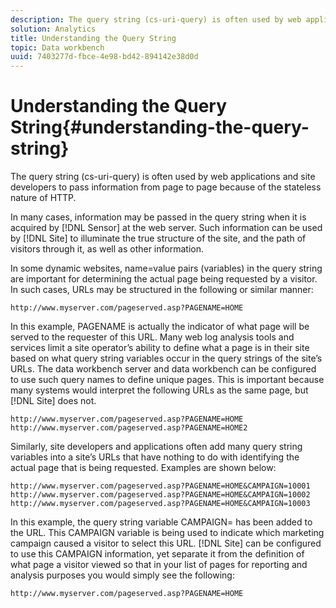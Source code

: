 ```yaml
---
description: The query string (cs-uri-query) is often used by web applications and site developers to pass information from page to page because of the stateless nature of HTTP.
solution: Analytics
title: Understanding the Query String
topic: Data workbench
uuid: 7403277d-fbce-4e98-bd42-894142e38d0d
---
```


# Understanding the Query String{#understanding-the-query-string}

The query string (cs-uri-query) is often used by web applications and site developers to pass information from page to page because of the stateless nature of HTTP.

 In many cases, information may be passed in the query string when it is acquired by [!DNL Sensor] at the web server. Such information can be used by [!DNL Site] to illuminate the true structure of the site, and the path of visitors through it, as well as other information.

In some dynamic websites, name=value pairs (variables) in the query string are important for determining the actual page being requested by a visitor. In such cases, URLs may be structured in the following or similar manner:

```
http://www.myserver.com/pageserved.asp?PAGENAME=HOME
```

In this example, PAGENAME is actually the indicator of what page will be served to the requester of this URL. Many web log analysis tools and services limit a site operator’s ability to define what a page is in their site based on what query string variables occur in the query strings of the site’s URLs. The data workbench server and data workbench can be configured to use such query names to define unique pages. This is important because many systems would interpret the following URLs as the same page, but [!DNL Site] does not.

```
http://www.myserver.com/pageserved.asp?PAGENAME=HOME
http://www.myserver.com/pageserved.asp?PAGENAME=HOME2
```

Similarly, site developers and applications often add many query string variables into a site’s URLs that have nothing to do with identifying the actual page that is being requested. Examples are shown below:

```
http://www.myserver.com/pageserved.asp?PAGENAME=HOME&CAMPAIGN=10001
http://www.myserver.com/pageserved.asp?PAGENAME=HOME&CAMPAIGN=10002
http://www.myserver.com/pageserved.asp?PAGENAME=HOME&CAMPAIGN=10003
```

In this example, the query string variable CAMPAIGN= has been added to the URL. This CAMPAIGN variable is being used to indicate which marketing campaign caused a visitor to select this URL. [!DNL Site] can be configured to use this CAMPAIGN information, yet separate it from the definition of what page a visitor viewed so that in your list of pages for reporting and analysis purposes you would simply see the following:

```
http://www.myserver.com/pageserved.asp?PAGENAME=HOME
```

